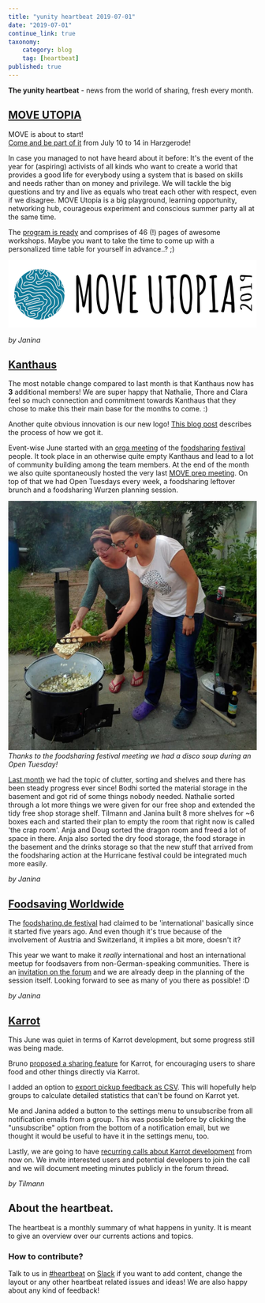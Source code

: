 ```yaml
---
title: "yunity heartbeat 2019-07-01"
date: "2019-07-01"
continue_link: true
taxonomy:
    category: blog
    tag: [heartbeat]
published: true
---
```


**The yunity heartbeat** - news from the world of sharing, fresh every month.

## [MOVE UTOPIA](https://move-utopia.de/)
MOVE is about to start!<br>
[Come and be part of it](https://move-utopia.de/en/anmeldung) from July 10 to 14 in Harzgerode!

In case you managed to not have heard about it before: It's the event of the year for (aspiring) activists of all kinds who want to create a world that provides a good life for everybody using a system that is based on skills and needs rather than on money and privilege. We will tackle the big questions and try and live as equals who treat each other with respect, even if we disagree. MOVE Utopia is a big playground, learning opportunity, networking hub, courageous experiment and conscious summer party all at the same time.

The [program is ready](https://move-utopia.de/de/infos/programm/programm.pdf) and comprises of 46 (!) pages of awesome workshops. Maybe you want to take the time to come up with a personalized time table for yourself in advance..? ;)

![](moveBanner.png)

_by Janina_


## [Kanthaus](https://kanthaus.online)
The most notable change compared to last month is that Kanthaus now has **3** additional members! We are super happy that Nathalie, Thore and Clara feel so much connection and commitment towards Kanthaus that they chose to make this their main base for the months to come. :)

Another quite obvious innovation is our new logo! [This blog post](https://kanthaus.online/blog/2019-06-22_new-logo) describes the process of how we got it.

Event-wise June started with an [orga meeting](https://kanthaus.online/events/2019-05-31_fsde-festival-meeting) of the [foodsharing festival](https://www.foodsharing-festival.org) people. It took place in an otherwise quite empty Kanthaus and lead to a lot of community building among the team members. At the end of the month we also quite spontaneously hosted the very last [MOVE prep meeting](https://kanthaus.online/de/events/2019-06-24_move-meeting). On top of that we had Open Tuesdays every week, a foodsharing leftover brunch and a foodsharing Wurzen planning session.

![](gulaschkanone.jpg)<br>
_Thanks to the foodsharing festival meeting we had a disco soup during an Open Tuesday!_

[Last month](../2019-05-27) we had the topic of clutter, sorting and shelves and there has been steady progress ever since! Bodhi sorted the material storage in the basement and got rid of some things nobody needed. Nathalie sorted through a lot more things we were given for our free shop and extended the tidy free shop storage shelf. Tilmann and Janina built 8 more shelves for ~6 boxes each and started their plan to empty the room that right now is called 'the crap room'. Anja and Doug sorted the dragon room and freed a lot of space in there. Anja also sorted the dry food storage, the food storage in the basement and the drinks storage so that the new stuff that arrived from the foodsharing action at the Hurricane festival could be integrated much more easily.

_by Janina_


## [Foodsaving Worldwide](https://foodsaving.world)
The [foodsharing.de festival](https://www.foodsharing-festival.org) had claimed to be 'international' basically since it started five years ago. And even though it's true because of the involvement of Austria and Switzerland, it implies a bit more, doesn't it?

This year we want to make it _really_ international and host an international meetup for foodsavers from non-German-speaking communities. There is an [invitation on the forum](https://community.foodsaving.world/t/international-meetup-in-berlin-in-august/285) and we are already deep in the planning of the session itself. Looking forward to see as many of you there as possible! :D

_by Janina_

## [Karrot](https://karrot.world)

This June was quiet in terms of Karrot development, but some progress still was being made.

Bruno [proposed a sharing feature](https://community.foodsaving.world/t/sharing-feature/281) for Karrot, for encouraging users to share food and other things directly via Karrot.

I added an option to [export pickup feedback as CSV](https://community.foodsaving.world/t/statistics-about-the-amount-of-saved-food/85/27?u=tiltec). This will hopefully help groups to calculate detailed statistics that can't be found on Karrot yet.

Me and Janina added a button to the settings menu to unsubscribe from all notification emails from a group. This was possible before by clicking the "unsubscribe" option from the bottom of a notification email, but we thought it would be useful to have it in the settings menu, too.

Lastly, we are going to have [recurring calls about Karrot development](https://community.foodsaving.world/t/weekly-call-about-karrot-development/289) from now on. We invite interested users and potential developers to join the call and we will document meeting minutes publicly in the forum thread.

_by Tilmann_

## About the heartbeat.
The heartbeat is a monthly summary of what happens in yunity. It is meant to give an overview over our currents actions and topics.

### How to contribute?
Talk to us in [#heartbeat](https://yunity.slack.com/messages/heartbeat/) on [Slack](https://slackin.yunity.org) if you want to add content, change the layout or any other heartbeat related issues and ideas! We are also happy about any kind of feedback!
